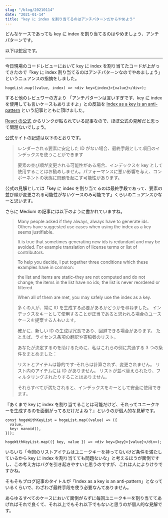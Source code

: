 ```yaml
---
slug: "/blog/20210114"
date: "2021-01-14"
title: "key に index を割り当てるのはアンチパターンだからやめよう"
---
```


どんなケースであっても key に index を割り当てるのはやめましょう、アンチパターンです。

以下は蛇足です。

---

今日現場のコードレビューにおいて key に index を割り当てたコードが上がってきたので「key に index 割り当てるのはアンチパターンなのでやめましょう」というニュアンスの指摘をしました。

```tsx
hogeList.map((value, index) => <div key={index}>{value}</div>);
```

すると他のレビュワーの方より 「アンチパターンは言いすぎです、key に index を使用しても言いケースもありますよ」との反論を [Index as a key is an anti-pattern](https://robinpokorny.medium.com/index-as-a-key-is-an-anti-pattern-e0349aece318) という記事とともに頂けました。

[React の公式](https://ja.reactjs.org/docs/lists-and-keys.html#keys) からリンクが貼られている記事なので、ほぼ公式の見解だと思って問題ないでしょう。

公式サイトの記述は以下のとおりです。

> レンダーされる要素に安定した ID がない場合、最終手段として項目のインデックスを使うことができます
>
> 要素の並び順が変更される可能性がある場合、インデックスを key として使用することはお勧めしません。パフォーマンスに悪い影響を与え、コンポーネントの状態に問題を起こす可能性があります。

公式の見解としては「key に index を割り当てるのは最終手段であって、要素の並び順が変更される可能性がないケースのみ可能です」くらいのニュアンスかなーと思います。

さらに Medium の記事には以下のように書かれていますね。

> Many people asked if they always, always have to generate ids. Others have suggested use cases when using the index as a key seems justifiable.
>
> It is true that sometimes generating new ids is redundant and may be avoided. For example translation of license terms or list of contributors.
>
> To help you decide, I put together three conditions which these examples have in common:
>
> the list and items are static–they are not computed and do not change;
> the items in the list have no ids;
> the list is never reordered or filtered.
>
> When all of them are met, you may safely use the index as a key.
>
> 多くの人が、常に ID を生成する必要があるかどうかを尋ねました。 インデックスをキーとして使用することが正当であると思われる場合のユースケースを提案する人もいます。
>
> 確かに、新しい ID の生成は冗長であり、回避できる場合があります。 たとえば、ライセンス条項の翻訳や寄稿者のリスト。
>
> あなたが決定するのを助けるために、私はこれらの例に共通する 3 つの条件をまとめました：
>
> リストとアイテムは静的です-それらは計算されず、変更されません。
> リスト内のアイテムには ID がありません。
> リストが並べ替えられたり、フィルタリングされたりすることはありません。
>
> それらすべてが満たされると、インデックスをキーとして安全に使用できます。

『あくまで key に index を割り当てることは可能だけど、それってユニークキーを生成するのを面倒がってるだけだよね？』というのが個人的な見解です。

```tsx
const hogeWithKeyList = hogeList.map((value) => ({
  value,
  key: nanoid(),
}));

hogeWithKeyList.map(({ key, value }) => <div key={key}>{value}</div>);
```

いちいち「今回のリストアイテムはユニークキーを持ってないけど条件を満たしているから key に index を割り当てても問題ないな」と考えるほうが面倒ですし、この考え方はバグを引き起きやすいと思うのですが、これは人によりけりですかね。

そもそもブログ記事のタイトルが「Index as a key is an anti-pattern」となっているくらいで、わざわざ最終手段を使う必要なんてありません。

あらゆるすべてのケースにおいて面倒がらずに毎回ユニークキーを割り当ててあげればそれで良くて、それ以上でもそれ以下でもないと思うのが個人的な見解です。
